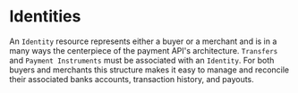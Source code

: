 # Identities

An `Identity` resource represents either a buyer or a merchant and is in a many ways the
centerpiece of the payment API's architecture. `Transfers` and `Payment Instruments` must
be associated with an `Identity`. For both buyers and merchants this structure makes it easy
to manage and reconcile their associated banks accounts, transaction history, and payouts.
